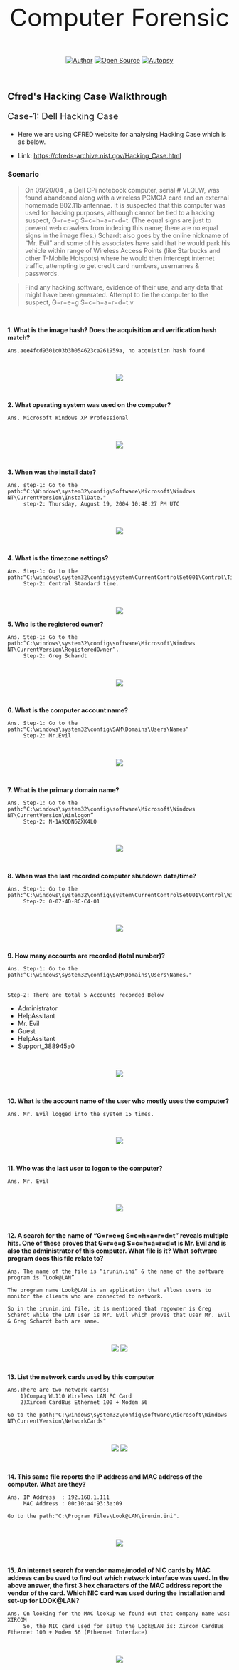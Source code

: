 <p align='center' style='font-size:55px' > Computer Forensic </p>

<p align='center'>
<a href="https://github.com/Rajbarot16/"><img title="Author" src="https://img.shields.io/badge/Author-Raj-orange.svg?style=for-the-badge&logo=github"></a>
<a href="#"><img title="Open Source" src="https://img.shields.io/badge/Open%20Source-%E2%9D%A4-green?style=for-the-badge"></a>
<a href="#"><img title="Autopsy" src="https://img.shields.io/badge/Tool-Autopsy-red.svg?style=for-the-badge&logo="></a>
</p>
<br>

<h2>Cfred's Hacking Case Walkthrough </h2>
<p style='font-size:20px'>Case-1: Dell Hacking Case </p>

*  Here we are using CFRED website for analysing Hacking Case which is as below.

* Link:&nbsp;<a href="https://cfreds-archive.nist.gov/Hacking_Case.html">https://cfreds-archive.nist.gov/Hacking_Case.html</a>

<h3>Scenario</h3>

> On 09/20/04 , a Dell CPi notebook computer, serial # VLQLW, was found abandoned along with a wireless PCMCIA card and an external homemade 802.11b antennae. It is suspected that this computer was used for hacking purposes, although cannot be tied to a hacking suspect, G=r=e=g S=c=h=a=r=d=t. (The equal signs are just to prevent web crawlers from indexing this name; there are no equal signs in the image files.)  Schardt also goes by the online nickname of “Mr. Evil” and some of his associates have said that he would park his vehicle within range of Wireless Access Points (like Starbucks and other T-Mobile Hotspots) where he would then intercept internet traffic, attempting to get credit card numbers, usernames & passwords.

> Find any hacking software, evidence of their use, and any data that might have been generated. Attempt to tie the computer to the suspect, G=r=e=g S=c=h=a=r=d=t.v

<br>

**1. What is the image hash? Does the acquisition and verification hash match?**
```
Ans.aee4fcd9301c03b3b054623ca261959a, no acquistion hash found
```
<br>
<p align='center'>
<img src='./image/case-1.png'?raw=true>
</p>
<br>

**2. What operating system was used on the computer?**
```
Ans. Microsoft Windows XP Professional
```
<br>
<p align='center'>
<a href="#"><img src='./image/case-2.png'></a>
</p>
<br>

**3. When was the install date?**
```
Ans. step-1: Go to the path:“C:\Windows\system32\config\Software\Microsoft\Windows NT\CurrentVersion\InstallDate."
     step-2: Thursday, August 19, 2004 10:48:27 PM UTC
```
<br>
<p align='center'>
<a href="#"><img src='./image/case-3.png'></a>
</p>
<br>

**4. What is the timezone settings?**
```
Ans. Step-1: Go to the path:“C:\windows\system32\config\system\CurrentControlSet001\Control\TimeZoneInformation”.
     Step-2: Central Standard time.
```
<br>
<p align='center'>
<a href="#"><img src='./image/case-4.png'></a>
</p>

**5. Who is the registered owner?**
```
Ans. Step-1: Go to the path:“C:\windows\system32\config\software\Microsoft\Windows NT\CurrentVersion\RegisteredOwner”.
     Step-2: Greg Schardt
```
<br>
<p align='center'>
<a href="#"><img src='./image/case-5.png'></a>
</p>
<br>

**6. What is the computer account name?**
```
Ans. Step-1: Go to the path:“C:\windows\system32\config\SAM\Domains\Users\Names”
     Step-2: Mr.Evil
```
<br>
<p align='center'>
<a href="#"><img src='./image/case-6.png'></a>
</p>
<br>

**7. What is the primary domain name?**
```
Ans. Step-1: Go to the path:“C:\windows\system32\config\software\Microsoft\Windows NT\CurrentVersion\Winlogon”
     Step-2: N-1A9ODN6ZXK4LQ
```
<br>
<p align='center'>
<a href="#"><img src='./image/case-7.png'></a>
</p>
<br>

**8. When was the last recorded computer shutdown date/time?**
```
Ans. Step-1: Go to the path:“C:\windows\system32\config\system\CurrentControlSet001\Control\Windows\ShutdownTime”
     Step-2: 0-07-4D-8C-C4-01 
```
<br>
<p align='center'>
<a href="#"><img src='./image/case-8.png'></a>
</p>

<br>

**9. How many accounts are recorded (total number)?**
<br>
```
Ans. Step-1: Go to the path:“C:\windows\system32\config\SAM\Domains\Users\Names."
```
<br>```Step-2: There are total 5 Accounts recorded Below  ```
<ul>
  <li style=“list-style-type:square”>Administrator</li>
  <li style=“list-style-type:square”>HelpAssitant</li>
  <li style=“list-style-type:square”>Mr. Evil</li>
  <li style=“list-style-type:square”>Guest</li>
  <li style=“list-style-type:square”>HelpAssitant</li>
  <li style=“list-style-type:square”>Support_388945a0</li>
</ul>

<br>
<p align='center'>
<a href="#"><img src='./image/case-9.png'></a>
</p>

<br>

**10. What is the account name of the user who mostly uses the computer?**
```
Ans. Mr. Evil logged into the system 15 times.
```
<br>
<p align='center'>
<a href="#"><img src='./image/case-10.png'></a>
</p>

<br>

**11. Who was the last user to logon to the computer?**
```
Ans. Mr. Evil
```
<br>
<p align='center'>
<a href="#"><img src='./image/case-11.png'></a>
</p>

<br>

**12. A search for the name of “G=r=e=g S=c=h=a=r=d=t” reveals multiple hits. One of these proves that G=r=e=g S=c=h=a=r=d=t is Mr. Evil and is also the administrator of this computer. What file is it? What software program does this file relate to?**
```
Ans. The name of the file is “irunin.ini” & the name of the software program is “Look@LAN”
```
```
The program name Look@LAN is an application that allows users to monitor the clients who are connected to network.
```
```
So in the irunin.ini file, it is mentioned that regowner is Greg Schardt while the LAN user is Mr. Evil which proves that user Mr. Evil & Greg Schardt both are same.
```
<br>
<p align='center'>
<a href="#"><img src='./image/case-12.png'></a>
<a href="#"><img src='./image/case-12_1.png'></a>
</p>

<br>

**13.  List the network cards used by this computer**
```
Ans.There are two network cards: 
    1)Compaq WL110 Wireless LAN PC Card  
    2)Xircom CardBus Ethernet 100 + Modem 56
```
```
Go to the path:"C:\windows\system32\config\software\Microsoft\Windows NT\CurrentVersion\NetworkCards" 
```
<br>
<p align='center'>
<a href="#"><img src='./image/case-13_1.png'></a>
<a href="#"><img src='./image/case-13_2.png'></a>
</p>

<br>

**14. This same file reports the IP address and MAC address of the computer. What are they?**
```
Ans. IP Address  : 192.168.1.111
     MAC Address : 00:10:a4:93:3e:09
```
```
Go to the path:"C:\Program Files\Look@LAN\irunin.ini".
```
<br>
<p align='center'>
<a href="#"><img src='./image/case-14.png'></a>
</p>

<br>

**15. An internet search for vendor name/model of NIC cards by MAC address can be used to find out which network interface was used. In the above answer, the first 3 hex characters of the MAC address report the vendor of the card. Which NIC card was used during the installation and set-up for LOOK@LAN?**
```
Ans. On looking for the MAC lookup we found out that company name was: XIRCOM
     So, the NIC card used for setup the Look@LAN is: Xircom CardBus Ethernet 100 + Modem 56 (Ethernet Interface)
```
<br>
<p align='center'>
<a href="#"><img src='./mage/case-15.png'></a>
</p>

<br>

